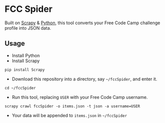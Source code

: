 # FCC Spider
Built on [Scrapy](https://scrapy.org/) & [Python](https://www.python.org/), this tool converts your Free Code Camp challenge profile into JSON data.

## Usage
* Install Python
* Install Scrapy
```
pip install Scrapy
```
* Download this repository into a directory, say `~/fccSpider`, and enter it.
```
cd ~/fccSpider
```
* Run this tool, replacing `USER` with your Free Code Camp username.
```
scrapy crawl fccSpider -o items.json -t json -a username=USER
```
* Your data will be appended to `items.json` in `~/fccSpider`
